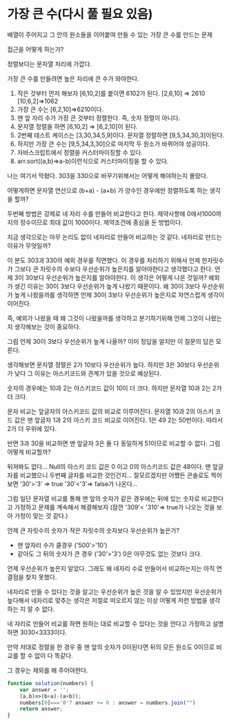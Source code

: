 # 가장 큰 수(다시 풀 필요 있음)
배열이 주어지고 그 안의 원소들을 이어붙여 만들 수 있는 가장 큰 수를 만드는 문제

접근을 어떻게 하는가?

정렬보다는 문자열 처리에 가깝다.

가장 큰 수를 만들려면 높은 자리에 큰 수가 와야한다. 

1. 작은 것부터 먼저 해보자 [6,10,2]를 붙이면 6102가 된다. [2,6,10] ⇒ 2610 [10,6,2]⇒1062 
2. 가장 큰 수는 [6,2,10]⇒6210이다.
3. 맨 앞 자리 수가 가장 큰 것부터 정렬한다. 즉, 숫자 정렬이 아니다.
4. 문자열 정렬을 하면 [6,10,2] ⇒ [6,2,10]이 된다.
5. 2번째 테스트 케이스는 [3,30,34,5,9]이다. 문자열 정렬하면 [9,5,34,30,3]이된다.
6. 하지만 가장 큰 수는 [9,5,34,3,30]으로 마지막 두 원소가 바뀌어야 성공이다.
7. 자바스크립트에서 정렬을 커스터마이징할 수 있다. 
8. arr.sort((a,b)⇒a-b)이런식으로 커스터마이징을 할 수 있다.

나는 여기서 막혔다. 303을 330으로 바꾸기위해서는 어떻게 해야하는지 몰랐다.

어떻게하면 문자열 연산으로 (b+a) -  (a+b) 가 양수인 경우에만 정렬하도록 하는 생각을 할까?

두번째 방법은 강제로 네 자리 수를 만들어 비교한다고 한다. 제약사항에 0에서1000까지의 정수이므로 최대 값이 1000이다. 제약조건에 중심을 둔 방법이다.

지금 생각으로는 아무 논리도 없이 네자리로 만들어 비교하는 것 같다. 네자리로 만드는 이유가 무엇일까?

이 분도 303과 330의 예외 경우를 직면했다. 이 경우를 처리하기 위해서 언제 한자릿수가 그보다 큰 자릿수의 수보다 우선순위가 높은지를 알아야한다고 생각했다고 한다. 언제 3이 30보다 우선순위가 높은지를 알아야한다. 이 생각은 어떻게 나온 것일까? 예외가 생긴 이유는 30이 3보다 우선순위가 높게 나왔기 때문이다. 왜 30이 3보다 우선순위가 높게 나왔을까를 생각하면 언제 30이 3보다 우선순위가 높은지로 자연스럽게 생각이 이어진다. 

즉, 예외가 나왔을 때 왜 그것이 나왔을까를 생각하고 분기하기위해 언제 그것이 나왔는지 생각해보는 것이 중요하다.

그럼 언제 30이 3보다 우선순위가 높게 나올까? 이미 정답을 알지만 이 질문의 답은 모른다. 

생각해보면 문자열 정렬은 2가 10보다 우선순위가 높다. 하지만 3은 30보다 우선순위가 낮다 그 이유는 아스키코드와 관계가 있을 것으로 예상된다.

숫자의 경우에는 10과 2는 아스키코드 값이 10이 더 크다.  하지만 문자열 10과 2는 2가 더 크다.

문자 비교는 앞글자의 아스키코드 값의 비교로 이루어진다. 문자열 10과 2의 아스키 코드 값은 맨 앞글자 1과 2의 아스키 코드 비교로 이어진다. 1은 49 2는 50번이다. 따라서 2가 더 우위에 있다. 

반면 3과 30을 비교하면 맨 앞글자 3은 둘 다 동일하게 51이므로 비교할 수 없다. 그럼 어떻게 비교할까?

뒤져봐도 없다... Null의 아스키 코드 값은 0 이고 0의 아스키코드 값은 48이다. 맨 앞글자를 비교했으니 두번째 글자를 비교한 것인건지... 잘모르겠지만 어쨌든 콘솔로도 찍어보면 '30'>'3' ⇒ true '30'<'3'⇒ false가 나온다...

그럼 일단 문자열 비교를 통해 맨 앞의 숫자가 같은 경우에는 뒤에 있는 숫자로 비교한다고 가정하고 문제를 계속해서 해결해보자 (잠깐 '309'< '310'⇒ true가 나오는 것을 보아 가정이 맞는 것 같다.)

언제 큰 자릿수의 숫자가 작은 자릿수의 숫자보다 우선순위가 높은가?

- 맨 앞자리 수가 클경우 ('500'>'10')
- 같아도 그 뒤의 숫자가 큰 경우 ('30'>'3') 0은 아무것도 없는 것보다 크다.

언제 우선순위가 높은지 알았다. 그래도 왜 네자리 수로 만들어서 비교하는지는 아직 연결점을 찾지 못했다.

네자리로 만들 수 있다는 것을 알고는 우선순위가 높은 것을 알 수 있었지만 우선순위가 높다해서 네자리로 맞추는 생각은 저절로 떠오르지 않는 이상 어떻게 저런 방법을 생각하는 지 알 수 없다. 

네 자리로 만들어 비교를 하면 원하는 대로 비교할 수 있다는 것을 안다고 가정하고 설명하면 3030<3333이다. 

만약 저대로 정렬을 한 경우 중 맨 앞의 숫자가 0이된다면 뒤의 모든 원소도 0이므로 비교를 할 수 없이 다 똑같다.

그 경우는 제외를 해 주어야한다. 

```jsx
function solution(numbers) {
    var answer = '';
    (a,b)=>(b+a)-(a+b));
    numbers[0]==='0'? answer += 0 : answer = numbers.join("")
    return answer;
}

```
